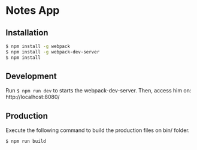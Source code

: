 # Notes App

## Installation
```bash
$ npm install -g webpack
$ npm install -g webpack-dev-server
$ npm install
```
## Development

Run `$ npm run dev` to starts the webpack-dev-server. Then, access him on: http://localhost:8080/

## Production

Execute the following command to build the production files on bin/ folder.

```bash
$ npm run build
```
